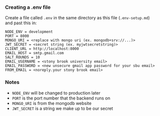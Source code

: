 ### Creating a .env file

Create a file called `.env` in the same directory as this file (`.env-setup.md`) and past this in:

```
NODE_ENV = development
PORT = 8000
MONGO_URI = <replace with mongo uri (ex. mongodb+srv://...)>
JWT_SECRET = <secret string (ex. myjwtsecretstring)>
CLIENT_URL = http://localhost:8000
EMAIL_HOST = smtp.gmail.com
SALT_ROUNDS = 10
EMAIL_USERNAME = <stony brook university email>
EMAIL_PASSWORD = <new unsecure gmail app password for your sbu email>
FROM_EMAIL = <noreply.your stony brook email>
```

### Notes

- `NODE_ENV` will be changed to production later
- `PORT` is the port number that the backend runs on
- `MONGO_URI` is from the mongodb website
- `JWT_SECRET` is a string we make up to be our secret
